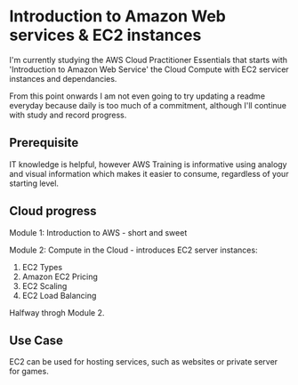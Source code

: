# Introduction to Amazon Web services & EC2 instances

I'm currently studying the AWS Cloud Practitioner Essentials that starts with 'Introduction to Amazon Web Service' the Cloud Compute with EC2 servicer instances and dependancies.

From this point onwards I am not even going to try updating a readme everyday because daily is too much of a commitment, although I'll continue with study and record progress. 

## Prerequisite

IT knowledge is helpful, however AWS Training is informative using analogy and visual information which makes it easier to consume, regardless of your starting level.

## Cloud progress

Module 1: Introduction to AWS - short and sweet

Module 2: Compute in the Cloud - introduces EC2 server instances:

1. EC2 Types
2. Amazon EC2 Pricing
3. EC2 Scaling 
4. EC2 Load Balancing

Halfway throgh Module 2.

## Use Case

EC2 can be used for hosting services, such as websites or private server for games.